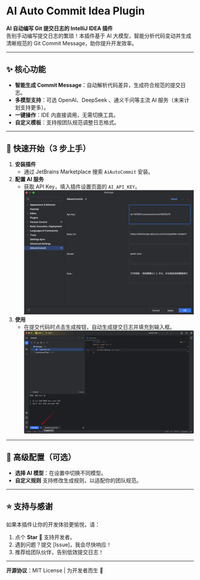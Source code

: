# AI Auto Commit Idea Plugin

**AI 自动编写 Git 提交日志的 IntelliJ IDEA 插件**  
告别手动编写提交日志的繁琐！本插件基于 AI 大模型，智能分析代码变动并生成清晰规范的 Git Commit Message，助你提升开发效率。

---

## ✨ 核心功能

- **智能生成 Commit Message**：自动解析代码差异，生成符合规范的提交日志。
- **多模型支持**：可选 OpenAI、DeepSeek 、通义千问等主流 AI 服务（未来计划支持更多）。
- **一键操作**：IDE 内直接调用，无需切换工具。
- **自定义模板**：支持按团队规范调整日志格式。

---

## 🚀 快速开始（3 步上手）

1. **安装插件**
    - 通过 JetBrains Marketplace 搜索 `AiAutoCommit` 安装。
2. **配置 AI 服务**
    - 获取 API Key，填入插件设置页面的 `AI_API_KEY`。
      ![img.png](img.png)
3. **使用**
    - 在提交代码时点击生成按钮，自动生成提交日志并填充到输入框。
      ![img_1.png](img_1.png)

---

## 🔧 高级配置（可选）

- **选择 AI 模型**：在设置中切换不同模型。
- **自定义规则** 支持修改生成规则，以适配你的团队规范。

---

## ⭐️ 支持与感谢

如果本插件让你的开发体验更愉悦，请：

1. 点个 **Star** 🌟 支持开发者。
2. 遇到问题？提交 [Issue]，我会尽快响应！
3. 推荐给团队伙伴，告别低效提交日志！

--- 

**开源协议**：MIT License | 为开发者而生 🚀  